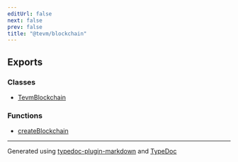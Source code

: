 ```yaml
---
editUrl: false
next: false
prev: false
title: "@tevm/blockchain"
---
```


## Exports

### Classes

- [TevmBlockchain](/reference/tevm/blockchain/classes/tevmblockchain/)

### Functions

- [createBlockchain](/reference/tevm/blockchain/functions/createblockchain/)

***
Generated using [typedoc-plugin-markdown](https://www.npmjs.com/package/typedoc-plugin-markdown) and [TypeDoc](https://typedoc.org/)
